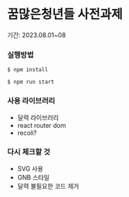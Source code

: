 # 꿈많은청년들 사전과제

기간: 2023.08.01~08

### 실행방법

```
$ npm install
```

```
$ npm run start
```

### 사용 라이브러리

- 달력 라이브러리
- react router dom
- recoli?

### 다시 체크할 것

- SVG 사용
- GNB 스타일
- 달력 불필요한 코드 제거
